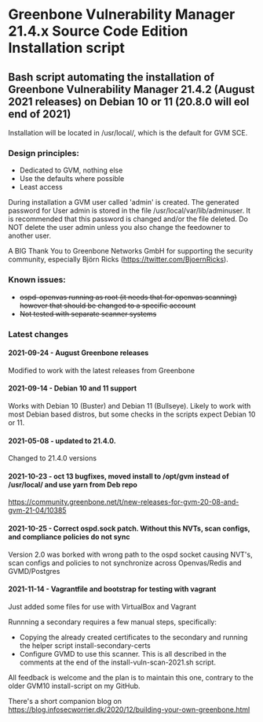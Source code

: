 # Greenbone Vulnerability Manager 21.4.x Source Code Edition Installation script

## Bash script automating the installation of Greenbone Vulnerability Manager 21.4.2 (August 2021 releases) on Debian 10 or 11 (20.8.0 will eol end of 2021)

Installation will be located in /usr/local/, which is the default for GVM SCE.

### Design principles:
  - Dedicated to GVM, nothing else
  - Use the defaults where possible
  - Least access

During installation a GVM user called 'admin' is created. The generated password for User admin is
stored in the file /usr/local/var/lib/adminuser. It is recommended that this password is changed and/or
the file deleted. Do NOT delete the user admin unless you also change the feedowner to another user.

A BIG Thank You to Greenbone Networks GmbH for supporting the security community, especially Björn Ricks (https://twitter.com/BjoernRicks).

### Known issues:
  - ~~ospd-openvas running as root (it needs that for openvas scanning) however that should be changed to a specific account~~
  - ~~Not tested with separate scanner systems~~

### Latest changes 
#### 2021-09-24 - August Greenbone releases
  Modified to work with the latest releases from Greenbone
#### 2021-09-14 - Debian 10 and 11 support
  Works with Debian 10 (Buster) and Debian 11 (Bullseye). Likely to work with most Debian based distros, but some checks in the scripts expect Debian 10 or 11.
#### 2021-05-08 - updated to 21.4.0.
  Changed to 21.4.0 versions
#### 2021-10-23 - oct 13 bugfixes, moved install to /opt/gvm instead of /usr/local/ and use yarn from Deb repo
  https://community.greenbone.net/t/new-releases-for-gvm-20-08-and-gvm-21-04/10385
#### 2021-10-25 - Correct ospd.sock patch. Without this NVTs, scan configs, and compliance policies do not sync
  Version 2.0 was borked with wrong path to the ospd socket causing NVT's, scan configs and policies to not synchronize across Openvas/Redis and GVMD/Postgres
#### 2021-11-14 - Vagrantfile and bootstrap for testing with vagrant
  Just added some files for use with VirtualBox and Vagrant


Runnning a secondary requires a few manual steps, specifically:
 - Copying the already created certificates to the secondary and running the helper script install-secondary-certs
 - Configure GVMD to use this scanner.
 This is all described in the comments at the end of the install-vuln-scan-2021.sh script.

All feedback is welcome and the plan is to maintain this one, contrary to the older GVM10 install-script on my GitHub.

There's a short companion blog on https://blog.infosecworrier.dk/2020/12/building-your-own-greenbone.html
